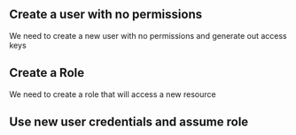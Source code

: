 ## Create a user with no permissions

We need to create a new user with no permissions and generate out access keys

## Create a Role

We need to create a role that will access a new resource

## Use new user credentials and assume role

